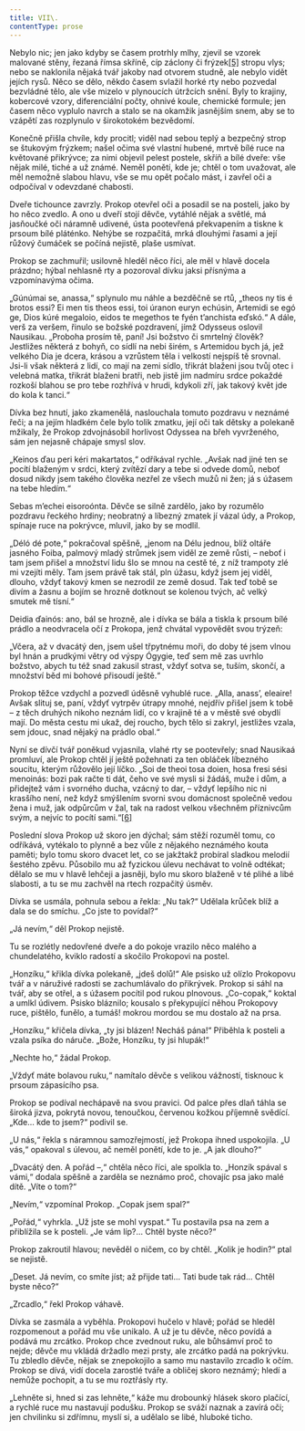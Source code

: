 ```yaml
---
title: VII\.
contentType: prose
---
```


  

Nebylo nic; jen jako kdyby se časem protrhly mlhy, zjevil se vzorek malované stěny, řezaná římsa skříně, cíp záclony či frýzek[\[5\]](./resources/undefined) stropu vlys; nebo se naklonila nějaká tvář jakoby nad otvorem studně, ale nebylo vidět jejích rysů. Něco se dělo, někdo časem svlažil horké rty nebo pozvedal bezvládné tělo, ale vše mizelo v plynoucích útržcích snění. Byly to krajiny, kobercové vzory, diferenciální počty, ohnivé koule, chemické formule; jen časem něco vyplulo navrch a stalo se na okamžik jasnějším snem, aby se to vzápětí zas rozplynulo v širokotokém bezvědomí.

Konečně přišla chvíle, kdy procitl; viděl nad sebou teplý a bezpečný strop se štukovým frýzkem; našel očima své vlastní hubené, mrtvě bílé ruce na květované přikrývce; za nimi objevil pelest postele, skříň a bílé dveře: vše nějak milé, tiché a už známé. Neměl ponětí, kde je; chtěl o tom uvažovat, ale měl nemožně slabou hlavu, vše se mu opět počalo mást, i zavřel oči a odpočíval v odevzdané chabosti.

Dveře tichounce zavrzly. Prokop otevřel oči a posadil se na posteli, jako by ho něco zvedlo. A ono u dveří stojí děvče, vytáhlé nějak a světlé, má jasňoučké oči náramně udivené, ústa pootevřená překvapením a tiskne k prsoum bílé pláténko. Nehýbe se rozpačitá, mrká dlouhými řasami a její růžový čumáček se počíná nejistě, plaše usmívat.

Prokop se zachmuřil; usilovně hleděl něco říci, ale měl v hlavě docela prázdno; hýbal nehlasně rty a pozoroval dívku jaksi přísnýma a vzpomínavýma očima.

„Gúnúmai se, anassa,“ splynulo mu náhle a bezděčně se rtů, „theos ny tis é brotos essi? Ei men tis theos essi, toi úranon euryn echúsin, Artemidi se egó ge, Dios kúré megaloio, eidos te megethos te fyén t’anchista eďskó.“ A dále, verš za veršem, řinulo se božské pozdravení, jímž Odysseus oslovil Nausikau. „Proboha prosím tě, paní! Jsi božstvo či smrtelný člověk? Jestližes některá z bohyň, co sídlí na nebi širém, s Artemidou bych já, jež velkého Dia je dcera, krásou a vzrůstem těla i velkostí nejspíš tě srovnal. Jsi-li však některá z lidí, co mají na zemi sídlo, třikrát blaženi jsou tvůj otec i velebná matka, třikrát blaženi bratři, neb jistě jim nadmíru srdce pokaždé rozkoší blahou se pro tebe rozhřívá v hrudi, kdykoli zří, jak takový květ jde do kola k tanci.“

Dívka bez hnutí, jako zkamenělá, naslouchala tomuto pozdravu v neznámé řeči; a na jejím hladkém čele bylo tolik zmatku, její oči tak dětsky a polekaně mžikaly, že Prokop zdvojnásobil horlivost Odyssea na břeh vyvrženého, sám jen nejasně chápaje smysl slov.

„Keinos ďau peri kéri makartatos,“ odříkával rychle. „Avšak nad jiné ten se pocítí blaženým v srdci, který zvítězí dary a tebe si odvede domů, neboť dosud nikdy jsem takého člověka nezřel ze všech mužů ni žen; já s úžasem na tebe hledím.“

Sebas m’echei eisoroónta. Děvče se silně zardělo, jako by rozumělo pozdravu řeckého hrdiny; neobratný a líbezný zmatek jí vázal údy, a Prokop, spínaje ruce na pokrývce, mluvil, jako by se modlil.

„Déló dé pote,“ pokračoval spěšně, „jenom na Délu jednou, blíž oltáře jasného Foiba, palmový mladý strůmek jsem viděl ze země růsti, – neboť i tam jsem přišel a množství lidu šlo se mnou na cestě té, z níž trampoty zlé mi vzejíti měly. Tam jsem právě tak stál, pln úžasu, když jsem jej viděl, dlouho, vždyť takový kmen se nezrodil ze země dosud. Tak teď tobě se divím a žasnu a bojím se hrozně dotknout se kolenou tvých, ač velký smutek mě tísní.“

Deidia ďainós: ano, bál se hrozně, ale i dívka se bála a tiskla k prsoum bílé prádlo a neodvracela očí z Prokopa, jenž chvátal vypovědět svou trýzeň:

„Včera, až v dvacátý den, jsem ušel třpytnému moři, do doby té jsem vlnou byl hnán a prudkými větry od výspy Ógygie, teď sem mě zas uvrhlo božstvo, abych tu též snad zakusil strast, vždyť sotva se, tuším, skončí, a množství běd mi bohové přisoudí ještě.“

Prokop těžce vzdychl a pozvedl úděsně vyhublé ruce. „Alla, anass’, eleaire! Avšak slituj se, paní, vždyť vytrpěv útrapy mnohé, nejdřív přišel jsem k tobě – z těch druhých nikoho neznám lidí, co v krajině té a v městě své obydlí mají. Do města cestu mi ukaž, dej roucho, bych tělo si zakryl, jestližes vzala, sem jdouc, snad nějaký na prádlo obal.“

Nyní se dívčí tvář poněkud vyjasnila, vlahé rty se pootevřely; snad Nausikaá promluví, ale Prokop chtěl jí ještě požehnati za ten obláček líbezného soucitu, kterým růžovělo její líčko. „Soi de theoi tosa doien, hosa fresi sési menoinás: bozi pak račte ti dát, čeho ve své mysli si žádáš, muže i dům, a přidejtež vám i svorného ducha, vzácný to dar, – vždyť lepšího nic ni krasšího není, než když smýšlením svorni svou domácnost společně vedou žena i muž, jak odpůrcům v žal, tak na radost velkou všechněm příznivcům svým, a nejvíc to pocítí sami.“[\[6\]](./resources/undefined)

Poslední slova Prokop už skoro jen dýchal; sám stěží rozuměl tomu, co odříkává, vytékalo to plynně a bez vůle z nějakého neznámého kouta paměti; bylo tomu skoro dvacet let, co se jakžtakž probíral sladkou melodií šestého zpěvu. Působilo mu až fyzickou úlevu nechávat to volně odtékat; dělalo se mu v hlavě lehčeji a jasněji, bylo mu skoro blaženě v té plihé a libé slabosti, a tu se mu zachvěl na rtech rozpačitý úsměv.

Dívka se usmála, pohnula sebou a řekla: „Nu tak?“ Udělala krůček blíž a dala se do smíchu. „Co jste to povídal?“

„Já nevím,“ děl Prokop nejistě.

Tu se rozlétly nedovřené dveře a do pokoje vrazilo něco malého a chundelatého, kviklo radostí a skočilo Prokopovi na postel.

„Honzíku,“ křikla dívka polekaně, „jdeš dolů!“ Ale psisko už olízlo Prokopovu tvář a v náruživé radosti se zachumlávalo do přikrývek. Prokop si sáhl na tvář, aby se otřel, a s úžasem pocítil pod rukou plnovous. „Co-copak,“ koktal a umlkl údivem. Psisko bláznilo; kousalo s překypující něhou Prokopovy ruce, pištělo, funělo, a tumáš! mokrou mordou se mu dostalo až na prsa.

„Honzíku,“ křičela dívka, „ty jsi blázen! Necháš pána!“ Přiběhla k posteli a vzala psíka do náruče. „Bože, Honzíku, ty jsi hlupák!“

„Nechte ho,“ žádal Prokop.

„Vždyť máte bolavou ruku,“ namítalo děvče s velikou vážností, tisknouc k prsoum zápasícího psa.

Prokop se podíval nechápavě na svou pravici. Od palce přes dlaň táhla se široká jizva, pokrytá novou, tenoučkou, červenou kožkou příjemně svědící. „Kde… kde to jsem?“ podivil se.

„U nás,“ řekla s náramnou samozřejmostí, jež Prokopa ihned uspokojila. „U vás,“ opakoval s úlevou, ač neměl ponětí, kde to je. „A jak dlouho?“

„Dvacátý den. A pořád –,“ chtěla něco říci, ale spolkla to. „Honzík spával s vámi,“ dodala spěšně a zarděla se neznámo proč, chovajíc psa jako malé dítě. „Víte o tom?“

„Nevím,“ vzpomínal Prokop. „Copak jsem spal?“

„Pořád,“ vyhrkla. „Už jste se mohl vyspat.“ Tu postavila psa na zem a přiblížila se k posteli. „Je vám líp?… Chtěl byste něco?“

Prokop zakroutil hlavou; nevěděl o ničem, co by chtěl. „Kolik je hodin?“ ptal se nejistě.

„Deset. Já nevím, co smíte jíst; až přijde tati… Tati bude tak rád… Chtěl byste něco?“

„Zrcadlo,“ řekl Prokop váhavě.

Dívka se zasmála a vyběhla. Prokopovi hučelo v hlavě; pořád se hleděl rozpomenout a pořád mu vše unikalo. A už je tu děvče, něco povídá a podává mu zrcátko. Prokop chce zvednout ruku, ale bůhsámví proč to nejde; děvče mu vkládá držadlo mezi prsty, ale zrcátko padá na pokrývku. Tu zbledlo děvče, nějak se znepokojilo a samo mu nastavilo zrcadlo k očím. Prokop se dívá, vidí docela zarostlé tváře a obličej skoro neznámý; hledí a nemůže pochopit, a tu se mu roztřásly rty.

„Lehněte si, hned si zas lehněte,“ káže mu drobounký hlásek skoro plačící, a rychlé ruce mu nastavují podušku. Prokop se sváží naznak a zavírá oči; jen chvilinku si zdřímnu, myslí si, a udělalo se libé, hluboké ticho.
